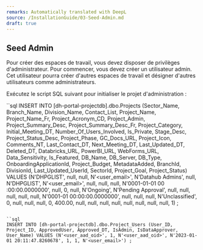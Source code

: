 ```yaml
---
remarks: Automatically translated with DeepL
source: /InstallationGuide/03-Seed-Admin.md
draft: true
---
```


## Seed Admin

Pour créer des espaces de travail, vous devez disposer de privilèges d'administrateur. Pour commencer, vous devez créer un utilisateur admin. Cet utilisateur pourra créer d'autres espaces de travail et désigner d'autres utilisateurs comme administrateurs.

Exécutez le script SQL suivant pour initialiser le projet d'administration :

``sql
INSERT INTO [dh-portal-projectdb].dbo.Projects (Sector_Name, Branch_Name, Division_Name, Contact_List, Project_Name, Project_Name_Fr, Project_Acronym_CD, Project_Admin, Project_Summary_Desc, Project_Summary_Desc_Fr, Project_Category, Initial_Meeting_DT, Number_Of_Users_Involved, Is_Private, Stage_Desc, Project_Status_Desc, Project_Phase, GC_Docs_URL, Project_Icon, Comments_NT, Last_Contact_DT, Next_Meeting_DT, Last_Updated_DT, Deleted_DT, Databricks_URL, PowerBI_URL, WebForms_URL, Data_Sensitivity, Is_Featured, DB_Name, DB_Server, DB_Type, OnboardingApplicationId, Project_Budget, MetadataAdded, BranchId, DivisionId, Last_Updated_UserId, SectorId, Project_Goal, Project_Status) VALUES (N'DHPGLIST', null, null, N'<user_email>', N'Datahub Admins', null, N'DHPGLIST', N'<user_email>', null, null, null, N'0001-01-01 00 :00:00.0000000', null, 0, null, N'Ongoing', N'Pending Approval', null, null, null, null, null, N'0001-01 00:00:00.0000000', null, null, null, N'Unclassified', 0, null, null, null, 0, 400.00, null, null, null, null, null, null, null, null, 1) ;
```

``sql
INSERT INTO [dh-portal-projectdb].dbo.Project_Users (User_ID, Project_ID, ApprovedUser, Approved_DT, IsAdmin, IsDataApprover, User_Name) VALUES (N'<user_aad_oid>', 1, N'<user_aad_oid>', N'2023-01-01 20:11:47.8260678', 1, 1, N'<user_email>') ;
```
